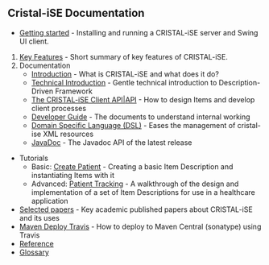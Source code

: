 Cristal-iSE Documentation
-------------------------

* [Getting started](Getting-Started) - Installing and running a CRISTAL-iSE server and Swing UI client.
1. [Key Features](Key-Features) - Short summary of key features of CRISTAL-iSE.
1. Documentation
   * [Introduction](Introduction) - What is CRISTAL-iSE and what does it do?
   * [Technical Introduction](Technical-Introduction) - Gentle technical introduction to Description-Driven Framework
   * [The CRISTAL-iSE Client API|API](API) - How to design Items and develop client processes
   * [Developer Guide](Developer-Guide) - The documents to understand internal working
   * [Domain Specific Language (DSL)](Domain-Specific-Language-(DSL)) - Eases the management of cristal-ise XML resources
   * [JavaDoc](http://javadoc.io/doc/org.cristalise/cristalise-kernel) - The Javadoc API of the latest release
* Tutorials
   * Basic: [Create Patient](Basic-Tutorial) - Creating a basic Item Description and instantiating Items with it
   * Advanced: [Patient Tracking](/cristal-ise/tutorial-PatientTracking/wiki/Home) - A walkthrough of the design and implementation of a set of Item Descriptions for use in a healthcare application
* [Selected papers](Selected-papers) - Key academic published papers about CRISTAL-iSE and its uses
* [Maven Deploy Travis](Maven-Deploy-Travis) - How to deploy to Maven Central (sonatype) using Travis
* [Reference](Reference)
* [Glossary](Glossary)